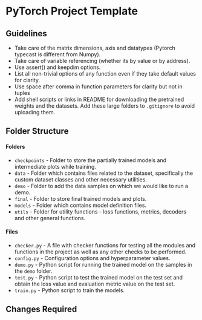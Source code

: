 # PyTorch Project Template

## Guidelines

- Take care of the matrix dimensions, axis and datatypes (Pytorch typecast is different from Numpy). 
- Take care of variable referencing (whether its by value or by address).
- Use assert() and keepdim options.
- List all non-trivial options of any function even if they take default values for clarity. 
- Use space after comma in function parameters for clarity but not in tuples
- Add shell scripts or links in README for downloading the pretrained weights and the datasets. Add these large folders to `.gitignore` to avoid uploading them.

## Folder Structure

#### Folders
- `checkpoints` - Folder to store the partially trained models and intermediate plots while training.
- `data` - Folder which contains files related to the dataset, specifically the custom dataset classes and other necessary utilities.
- `demo` - Folder to add the data samples on which we would like to run a demo.
- `final` - Folder to store final trained models and plots.
- `models` - Folder which contains model definition files.
- `utils` - Folder for utility functions - loss functions, metrics, decoders and other general functions.

#### Files
- `checker.py` - A file with checker functions for testing all the modules and functions in the project as well as any other checks to be performed.
- `config.py` - Configuration options and hyperparameter values.
- `demo.py` - Python script for running the trained model on the samples in the `demo` folder. 
- `test.py` - Python script to test the trained model on the test set and obtain the loss value and evaluation metric value on the test set.
- `train.py` - Python script to train the models.

## Changes Required


